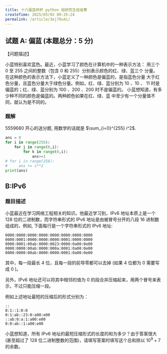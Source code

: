 ```yaml
---
title: 十六届蓝桥杯 python 组研究生组省赛
createTime: 2025/05/02 09:35:24
permalink: /article/3ej79u4i/
---
```

## 试题 A: 偏蓝 (本题总分：5 分)

【问题描述】

小蓝特别喜欢蓝色。最近，小蓝学习了颜色在计算机中的一种表示方法： 用三个 0 至 255 之间的整数（包含 0 和 255）分别表示颜色的红、绿、蓝三个 分量。 在这种颜色的表示方法下，小蓝定义了一种颜色是偏蓝的，是指蓝色分量 大于红色分量，且蓝色分量大于绿色分量。例如，红、绿、蓝分别为 10 、10 、 11 时是偏蓝的；红、绿、蓝分别为 100 、200 、200 时不是偏蓝的。 小蓝想知道，有多少种不同的颜色是偏蓝的。两种颜色如果在红、绿、蓝 中至少有一个分量值不同，就认为是不同的。

### 题解

5559680
开心的送分题, 用数学的话就是 $\sum_{i=0}^{255} i^2$.

```python
ans = 0
for i in range(256):
    for j in range(0,i):
        for k in range(0,i):
            ans+=1
# for i in range(256):
#     ans += i**2
print(ans)
```

## B:IPv6

### 题目描述

小蓝最近在学习网络工程相关的知识。他最近学习到，IPv6 地址本质上是一个 128 位的二进制数，而字符串形式的 IPv6 地址是由被冒号分开的八段 16 进制数组成的，例如, 下面每行是一个字符串形式的 IPv6 地址:

```plain
0000:0000:0000:0000:0000:0000:0000:0000
0000:0001:0000:0000:0000:0001:0000:0000
0000:0001:00ab:0000:0023:0000:0a00:0e00
0000:0000:00ab:0000:000a:0001:0a00:0e00
0000:0000:00ab:0000:0000:0001:0a00:0e00
```

其中，每一段最长 4 位，且每一段的前导零都可以去掉 (如果 4 位都为 0 需要写成 0 )。

另外，IPv6 地址还可以将其中相邻的值为 0 的段合并压缩起来，用两个冒号来表示，不过只能压缩一段。

例如上述地址最短的压缩后的形式分别为：

```plain
:: 
0:1::1:0:0
0:1:ab::23:0:a00:e00
::ab:0:a:1:a00:e00
0:0:ab::1:a00:e00
```

小蓝想知道，所有 IPv6 地址的最短压缩形式的长度的和为多少？由于答案很大 (甚至超过了 128 位二进制整数的范围)，请填写答案时填写这个总和除以 $10^{9} + 7$ 的余数。
